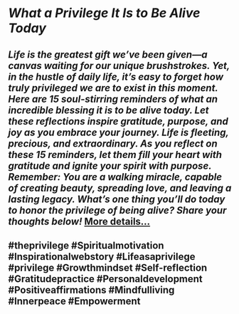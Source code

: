 # *What a Privilege It Is to Be Alive Today*
## *Life is the greatest gift we’ve been given—a canvas waiting for our unique brushstrokes. Yet, in the hustle of daily life, it’s easy to forget how truly privileged we are to exist in this moment. Here are 15 soul-stirring reminders of what an incredible blessing it is to be alive today. Let these reflections inspire gratitude, purpose, and joy as you embrace your journey. Life is fleeting, precious, and extraordinary. As you reflect on these 15 reminders, let them fill your heart with gratitude and ignite your spirit with purpose. Remember: You are a walking miracle, capable of creating beauty, spreading love, and leaving a lasting legacy. What’s one thing you’ll do today to honor the privilege of being alive? Share your thoughts below!* [More details…](https://spiritualkhazaana.com/web-stories/what-a-privilege-it-is-to-be-alive-today/)
## #theprivilege #Spiritualmotivation #Inspirationalwebstory #Lifeasaprivilege #privilege #Growthmindset #Self-reflection #Gratitudepractice #Personaldevelopment #Positiveaffirmations #Mindfulliving #Innerpeace #Empowerment
